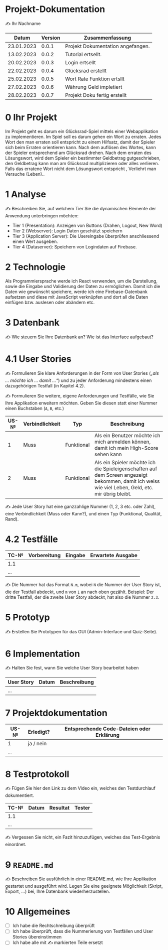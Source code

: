 # Projekt-Dokumentation

✍️ Ihr Nachname

| Datum | Version | Zusammenfassung                                              |
| ----- | ------- | ------------------------------------------------------------ |
|  23.01.2023     | 0.0.1   | Projekt Dokumentation angefangen. |
|  13.02.2023     | 0.0.2   |  Tutorial ertsellt.                                                             |
| 20.02.2023      | 0.0.3   |  Login ertsellt                                                            |
|  22.02.2023     | 0.0.4   |    Glücksrad erstellt                                                          |
|  25.02.2023     | 0.0.5   |  Wort Rate Funktion ertsllt                                                           |
|   27.02.2023    | 0.0.6   |  Währung Geld impletiert                                                             |
|    28.02.2023   | 0.0.7   | Projekt Doku fertig erstellt                                                             |

# 0 Ihr Projekt

Im Projekt geht es darum ein Glücksrad-Spiel mittels einer Webapplikation zu implementieren. Im Spiel soll es darum gehen ein Wort zu erraten. Jedes Wort den man erraten soll entspricht zu einem Hilfsatz, damit der Spieler sich beim Erraten orientieren kann. Nach dem auflösen des Wortes, kann der Spieler entsprechend am Glücksrad drehen. Nach dem erraten des Lösungswort, wird dem Spieler ein bestimmter Geldbetrag gutgeschrieben, den Geldbetrag kann man am Glücksrad multiplizieren oder alles verlieren. Falls das erratene Wort nicht dem Lösungswort entspricht , Verliehrt man Versuche (Leben)..

# 1 Analyse

✍️ Beschreiben Sie, auf welchem Tier Sie die dynamischen Elemente der Anwendung unterbringen möchten:

* Tier 1 (Presentation): Anzeigen von Buttons (Drahen, Logout, New Word)
* Tier 2 (Webserver): Login Daten geschützt speichern
* Tier 3 (Application Server): Die Usereingabe überprüfen anschliessend einen Wert ausgeben.
* Tier 4 (Dataserver): Speichern von Logindaten auf Firebase.

# 2 Technologie

Als Programmiersprache werde ich React verwenden, um die Darstellung, sowie die Eingabe und Validierung der Daten zu ermöglichen. Damit ich die Daten wie gewünscht speichere, werde ich eine Firebase-Datenbank aufsetzen und diese mit JavaScript verknüpfen und dort all die Daten einfügen bzw. auslesen oder abändern etc.

# 3 Datenbank

✍️ Wie steuern Sie Ihre Datenbank an? Wie ist das Interface aufgebaut? 

# 4.1 User Stories

✍️ Formulieren Sie klare Anforderungen in der Form von User Stories (*„als … möchte ich … damit …“*) und zu jeder Anforderung mindestens einen dazugehörigen Testfall (in Kapitel 4.2). 

✍️ Formulieren Sie weitere, eigene Anforderungen und Testfälle, wie Sie Ihre Applikation erweitern möchten. Geben Sie diesen statt einer Nummer einen Buchstaben (`A`, `B`, etc.)

| US-№ | Verbindlichkeit | Typ  | Beschreibung                       |
| ---- | --------------- | ---- | ---------------------------------- |
| 1    |     	Muss            | 	Funktional     | Als ein Benutzer möchte ich mich anmelden können, damit ich mein High-Score sehen kann  |
| 2  |     	Muss            | 	Funktional     |  Als ein Spieler möchte ich die Spieleigenschaften auf dem Screen angezeigt bekommen, damit ich weiss wie viel Leben, Geld, etc. mir übrig bleibt.                                  |

✍️ Jede User Story hat eine ganzzahlige Nummer (1, 2, 3 etc. oder Zahl), eine Verbindlichkeit (Muss oder Kann?), und einen Typ (Funktional, Qualität, Rand). 

# 4.2 Testfälle

| TC-№ | Vorbereitung | Eingabe | Erwartete Ausgabe |
| ---- | ------------ | ------- | ----------------- |
| 1.1  |              |         |                   |
| ...  |              |         |                   |

✍️ Die Nummer hat das Format `N.m`, wobei `N` die Nummer der User Story ist, die der Testfall abdeckt, und `m` von `1` an nach oben gezählt. Beispiel: Der dritte Testfall, der die zweite User Story abdeckt, hat also die Nummer `2.3`.

# 5 Prototyp

✍️ Erstellen Sie Prototypen für das GUI (Admin-Interface und Quiz-Seite).

# 6 Implementation

✍️ Halten Sie fest, wann Sie welche User Story bearbeitet haben

| User Story | Datum | Beschreibung |
| ---------- | ----- | ------------ |
| ...        |       |              |

# 7 Projektdokumentation

| US-№ | Erledigt? | Entsprechende Code-Dateien oder Erklärung |
| ---- | --------- | ----------------------------------------- |
| 1    | ja / nein |                                           |
| ...  |           |                                           |

# 8 Testprotokoll

✍️ Fügen Sie hier den Link zu dem Video ein, welches den Testdurchlauf dokumentiert.

| TC-№ | Datum | Resultat | Tester |
| ---- | ----- | -------- | ------ |
| 1.1  |       |          |        |
| ...  |       |          |        |

✍️ Vergessen Sie nicht, ein Fazit hinzuzufügen, welches das Test-Ergebnis einordnet.

# 9 `README.md`

✍️ Beschreiben Sie ausführlich in einer README.md, wie Ihre Applikation gestartet und ausgeführt wird. Legen Sie eine geeignete Möglichkeit (Skript, Export, …) bei, Ihre Datenbank wiederherzustellen.

# 10 Allgemeines

- [ ] Ich habe die Rechtschreibung überprüft
- [ ] Ich habe überprüft, dass die Nummerierung von Testfällen und User Stories übereinstimmen
- [ ] Ich habe alle mit ✍️ markierten Teile ersetzt
